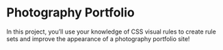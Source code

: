 # Photography Portfolio

In this project, you’ll use your knowledge of CSS visual rules to create rule sets and improve the appearance of a photography portfolio site!